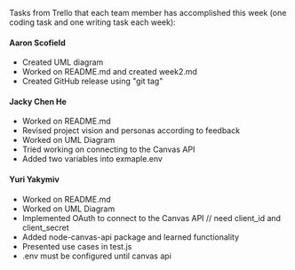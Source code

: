 Tasks from Trello that each team member has accomplished this week (one coding task and one writing task each week):

#### Aaron Scofield
- Created UML diagram
- Worked on README.md and created week2.md
- Created GitHub release using "git tag"

#### Jacky Chen He
- Worked on README.md
- Revised project vision and personas according to feedback
- Worked on UML Diagram
- Tried working on connecting to the Canvas API
- Added two variables into exmaple.env

#### Yuri Yakymiv
- Worked on README.md
- Worked on UML Diagram
- Implemented OAuth to connect to the Canvas API // need client_id and client_secret
- Added node-canvas-api package and learned functionality
- Presented use cases in test.js
- .env must be configured until canvas api
